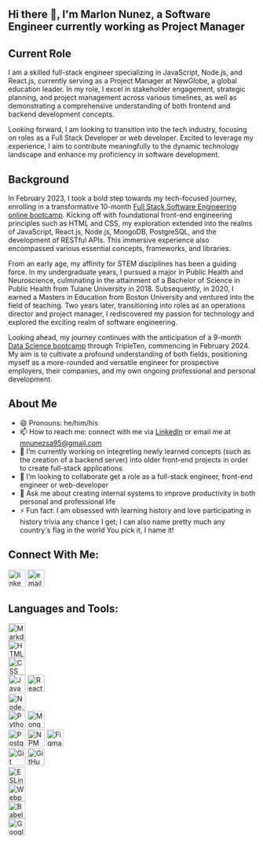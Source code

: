## Hi there 👋, I'm Marlon Nunez, a Software Engineer currently working as Project Manager

## Current Role

I am a skilled full-stack engineer specializing in JavaScript, Node.js, and React.js, currently serving as a Project Manager at NewGlobe, a global education leader. In my role, I excel in stakeholder engagement, strategic planning, and project management across various timelines, as well as demonstrating a comprehensive understanding of both frontend and backend development concepts.

Looking forward, I am looking to transition into the tech industry, focusing on roles as a Full Stack Developer or web developer. Excited to leverage my experience, I aim to contribute meaningfully to the dynamic technology landscape and enhance my proficiency in software development.

## Background 

In February 2023, I took a bold step towards my tech-focused journey, enrolling in a transformative 10-month [Full Stack Software Engineering online bootcamp](https://practicum.com/software-engineer/?form_position=%2F&gaid=940678093.1681249137). Kicking off with foundational front-end engineering principles such as HTML and CSS, my exploration extended into the realms of JavaScript, React.js, Node.js, MongoDB, PostgreSQL, and the development of RESTful APIs. This immersive experience also encompassed various essential concepts, frameworks, and libraries.

From an early age, my affinity for STEM disciplines has been a guiding force. In my undergraduate years, I pursued a major in Public Health and Neuroscience, culminating in the attainment of a Bachelor of Science in Public Health from Tulane University in 2018. Subsequently, in 2020, I earned a Masters in Education from Boston University and ventured into the field of teaching. Two years later, transitioning into roles as an operations director and project manager, I rediscovered my passion for technology and explored the exciting realm of software engineering. 

Looking ahead, my journey continues with the anticipation of a 9-month [Data Science bootcamp](https://practicum.com/data-science/?form_position=%2Fsoftware-engineer%2F&gaid=940678093.1681249137) through TripleTen, commencing in February 2024. My aim is to cultivate a profound understanding of both fields, positioning myself as a more-rounded and versatile engineer for prospective employers, their companies, and my own ongoing professional and personal development.

## About Me
- 😄 Pronouns: he/him/his
- 📫 How to reach me: connect with me via [LinkedIn](https://www.linkedin.com/in/marlon-nunez-35ba43b4/) or email me at mnunezsa95@gmail.com
- 🌱 I’m currently working on integreting newly learned concepts (such as the creation of a backend server) into older front-end projects in order to create full-stack applications
- 👯 I’m looking to collaborate get a role as a full-stack engineer, front-end engineer or web-developer
- 💬 Ask me about creating internal systems to improve productivity in both personal and professional life
- ⚡ Fun fact: I am obsessed with learning history and love participating in history trivia any chance I get; I can also name pretty much any country's flag in the world You pick it, I name it!

## Connect With Me:
[<img alt="linkedin logo" src="https://www.logo.wine/a/logo/LinkedIn/LinkedIn-Icon-Logo.wine.svg" style="height: 35px" style="width: 35px">](https://www.linkedin.com/in/marlon-nunez-35ba43b4/) [<img alt="email symbol" src="https://upload.wikimedia.org/wikipedia/commons/thumb/7/7e/Gmail_icon_%282020%29.svg/2560px-Gmail_icon_%282020%29.svg.png" style="height: 35px" style="width: 35px">](mailto:mnunezsa95@gmail.com)

## Languages and Tools:
[<img alt="Markdown logo" src="" style="height: 35px" style="width: 35px">](https://www.markdownguide.org/)  
[<img alt="HTML logo" src="https://cdn.worldvectorlogo.com/logos/html-1.svg" style="height: 35px" style="width: 35px">](https://developer.mozilla.org/en-US/docs/Web/HTML)  
[<img alt="CSS logo" src="https://cdn.worldvectorlogo.com/logos/css-3.svg" style="height: 35px" style="width: 35px">](https://developer.mozilla.org/en-US/docs/Web/CSS)  
[<img alt="JavaScript logo" src="https://cdn.worldvectorlogo.com/logos/logo-javascript.svg" style="height: 35px" style="width: 35px">](https://developer.mozilla.org/en-US/docs/Web/JavaScript) 
[<img alt="React logo" src="https://cdn.worldvectorlogo.com/logos/react-2.svg" style="height: 35px" style="width: 35px">](https://react.dev/)  
[<img alt="Node.js logo" src="https://cdn.worldvectorlogo.com/logos/nodejs-3.svg" style="height: 35px" style="width: 35px">](https://nodejs.org/en)  
[<img alt="Python logo" src="https://cdn.worldvectorlogo.com/logos/python-5.svg" style="height: 35px" style="width: 35px">](https://www.python.org/) 
[<img alt="MongoDB logo" src="https://cdn.worldvectorlogo.com/logos/mongodb-icon-1.svg" style="height: 35px" style="width: 35px">](https://www.mongodb.com/)  
[<img alt="PostgreSQL logo" src="https://cdn.worldvectorlogo.com/logos/postgresql.svg" style="height: 35px" style="width: 35px">](https://www.postgresql.org/) 
[<img alt="NPM logo" src="https://cdn.worldvectorlogo.com/logos/npm.svg" style="height: 35px" style="width: 35px">](https://www.npmjs.com/) 
[<img alt="Figma logo" src="https://www.svgrepo.com/show/452202/figma.svg" style="height: 35px" style="width: 35px">](https://www.figma.com/community)  
[<img alt="Git logo" src="https://cdn.worldvectorlogo.com/logos/git-icon.svg" style="height: 35px" style="width: 35px">](https://git-scm.com/)
[<img alt="GitHub logo" src="https://cdn.worldvectorlogo.com/logos/github-icon-2.svg" style="height: 35px" style="width: 35px">](https://github.com/)  
[<img alt="ESLint logo" src="https://cdn.worldvectorlogo.com/logos/eslint-1.svg" style="height: 35px" style="width: 35px">](https://eslint.org/)  
[<img alt="Webpack logo" src="https://cdn.worldvectorlogo.com/logos/webpack-icon.svg" style="height: 35px" style="width: 35px">](https://webpack.js.org/)  
[<img alt="Babel logo" src="https://cdn.worldvectorlogo.com/logos/babel-10.svg" style="height: 35px" style="width: 35px">](https://babeljs.io/)  
[<img alt="Google Cloud logo" src="https://cdn.worldvectorlogo.com/logos/google-cloud-1.svg" style="height: 35px" style="width: 35px">](https://cloud.google.com/) 

